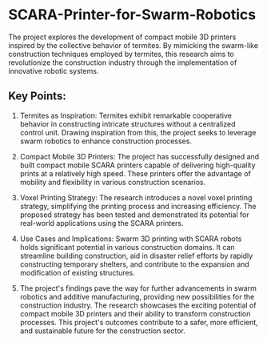 # SCARA-Printer-for-Swarm-Robotics
The project explores the development of compact mobile 3D printers inspired by the collective behavior of termites. By mimicking the swarm-like construction techniques employed by termites, this research aims to revolutionize the construction industry through the implementation of innovative robotic systems.

## Key Points:

1. Termites as Inspiration: Termites exhibit remarkable cooperative behavior in constructing intricate structures without a centralized control unit. Drawing inspiration from this, the project seeks to leverage swarm robotics to enhance construction processes.

2. Compact Mobile 3D Printers: The project has successfully designed and built compact mobile SCARA printers capable of delivering high-quality prints at a relatively high speed. These printers offer the advantage of mobility and flexibility in various construction scenarios.

3. Voxel Printing Strategy: The research introduces a novel voxel printing strategy, simplifying the printing process and increasing efficiency. The proposed strategy has been tested and demonstrated its potential for real-world applications using the SCARA printers.

4. Use Cases and Implications: Swarm 3D printing with SCARA robots holds significant potential in various construction domains. It can streamline building construction, aid in disaster relief efforts by rapidly constructing temporary shelters, and contribute to the expansion and modification of existing structures.

5. The project's findings pave the way for further advancements in swarm robotics and additive manufacturing, providing new possibilities for the construction industry. The research showcases the exciting potential of compact mobile 3D printers and their ability to transform construction processes. This project's outcomes contribute to a safer, more efficient, and sustainable future for the construction sector.


